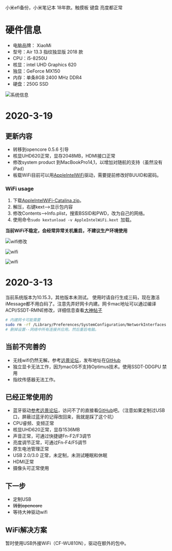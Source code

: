 小米efi备份，小米笔记本 18年款。触摸板 键盘 亮度都正常
# 硬件信息
+ 电脑品牌： XiaoMi
+ 型号：Air 13.3 指纹独显版 2018 款
+ CPU：i5-8250U
+ 核显：intel UHD Graphics 620
+ 独显：GeForce MX150
+ 内存：单条8GB 2400 MHz DDR4
+ 硬盘：250G SSD

![系统信息](https://github.com/Cheers0606/XIAOMI_AIR-13.3_EFI/blob/master/systeminfo.png)

# 2020-3-19
## 更新内容
+ 转移到opencore 0.5.6 引导
+ 核显UHD620正常，显存2048MB，HDMI接口正常
+ 修改system product 到MacBookPro14,1，以增加对随航的支持（虽然没有iPad）
+ 板载WiFi目前可以用[AppleIntelWiFi](https://github.com/a565109863/AppleIntelWiFi_Debug/releases)驱动，需要提前修改好BUUID和密码。
### WiFi usage
1. 下载[AppleIntelWiFi-Catalina.zip](https://github.com/Cheers0606/XIAOMI_AIR-13.3_EFI/blob/master/%E9%A2%9D%E5%A4%96%E7%9A%84%E5%8C%85/AppleIntelWiFi-Catalina.zip)。
2. 解压，右键kext-->显示包内容
3. 修改Contents-->Info.plist，搜索BSSID和PWD，改为自己的网络。
4. 使用命令```sudo kextunload -v AppleIntelWiFi.kext ```加载。

**当前WiFi不稳定，会经常异常关机重启，不建议生产环境使用**

![wifi修改](https://github.com/Cheers0606/XIAOMI_AIR-13.3_EFI/blob/master/WiFi修改.png)

![wifi](https://github.com/Cheers0606/XIAOMI_AIR-13.3_EFI/blob/master/WiFi1.png)

![wifi](https://github.com/Cheers0606/XIAOMI_AIR-13.3_EFI/blob/master/WiFi2.png)

# 2020-3-13
当前系统版本为10.15.3，其他版本未测试。
使用时请自行生成三码，现在激活iMessage都不用白码了。注意先弄好网卡内建。网卡mac地址可以通过编译ACPI/SSDT-RMNE修改，详细信息查看[大神帖子](https://github.com/RehabMan/OS-X-Null-Ethernet)
```bash
# 内建网卡可能需要
sudo rm -rf /Library/Preferences/SystemConfiguration/NetworkInterfaces.plist
# 删掉设置--网络中所有连接并应用。然后重启电脑。
```
## 当前不完善的
+ 无线wifi仍然无解。参考[远景论坛](http://bbs.pcbeta.com/viewthread-1838489-1-1.html)，发布地址在[GitHub](https://github.com/a565109863/AppleIntelWiFi_Debug/releases)
+ 独立显卡无法工作，因为macOS不支持Optimus技术。使用SSDT-DDGPU	禁用
+ 指纹传感器无法工作。

## 已经正常使用的
+ 蓝牙驱动[参考远景论坛](http://bbs.pcbeta.com/viewthread-1838959-6-1.html)，访问不了的直接看[GitHub](https://github.com/zxystd/IntelBluetoothFirmware/releases/)吧。（注意如果定制过USB口，屏蔽过蓝牙的记得改回来，我就是踩了这个坑）
+ CPU睿频、变频正常
+ 核显UHD620正常，显存1536MB
+ 声音正常，可通过快捷键Fn-F2/F3调节
+ 亮度调节正常，可通过Fn-F4/F5调节
+ 原生电池管理正常
+ USB 2.0/3.0 正常，未定制，未测试睡眠和休眠
+ HDMI正常
+ 摄像头可正常使用

## 下一步
+ 定制USB
+ ~~转到opencore~~
+ 等待大神驱动wifi

## WiFi解决方案
暂时使用USB外接WiFi（CF-WU810N），驱动在额外的包中。